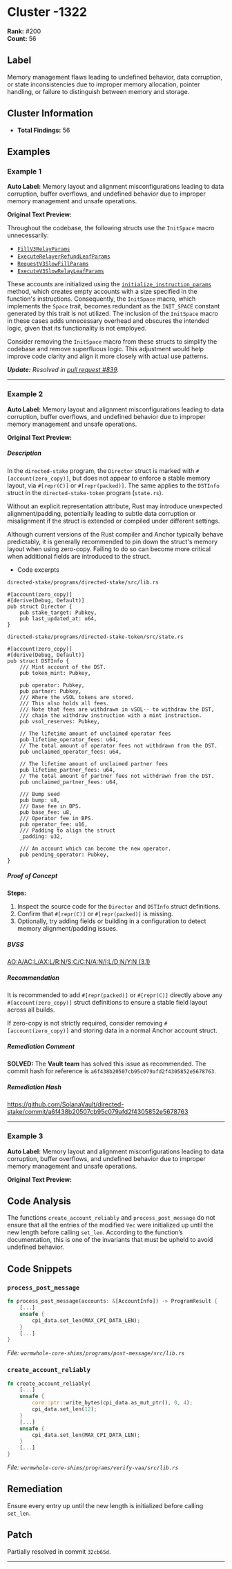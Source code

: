 # Cluster -1322

**Rank:** #200  
**Count:** 56  

## Label
Memory management flaws leading to undefined behavior, data corruption, or state inconsistencies due to improper memory allocation, pointer handling, or failure to distinguish between memory and storage.

## Cluster Information
- **Total Findings:** 56

## Examples

### Example 1

**Auto Label:** Memory layout and alignment misconfigurations leading to data corruption, buffer overflows, and undefined behavior due to improper memory management and unsafe operations.  

**Original Text Preview:**

Throughout the codebase, the following structs use the `InitSpace` macro unnecessarily:

* [`FillV3RelayParams`](https://github.com/across-protocol/contracts/blob/401e24ccca1b3af919dd521e58acd445297b65b6/programs/svm-spoke/src/state/instruction_params.rs#L16)
* [`ExecuteRelayerRefundLeafParams`](https://github.com/across-protocol/contracts/blob/401e24ccca1b3af919dd521e58acd445297b65b6/programs/svm-spoke/src/state/instruction_params.rs#L7)
* [`RequestV3SlowFillParams`](https://github.com/across-protocol/contracts/blob/401e24ccca1b3af919dd521e58acd445297b65b6/programs/svm-spoke/src/state/instruction_params.rs#L24)
* [`ExecuteV3SlowRelayLeafParams`](https://github.com/across-protocol/contracts/blob/401e24ccca1b3af919dd521e58acd445297b65b6/programs/svm-spoke/src/state/instruction_params.rs#L30)

These accounts are initialized using the [`initialize_instruction_params`](https://github.com/across-protocol/contracts/blob/401e24ccca1b3af919dd521e58acd445297b65b6/programs/svm-spoke/src/lib.rs#L589) method, which creates empty accounts with a size specified in the function's instructions. Consequently, the `InitSpace` macro, which implements the `Space` trait, becomes redundant as the `INIT_SPACE` constant generated by this trait is not utilized. The inclusion of the `InitSpace` macro in these cases adds unnecessary overhead and obscures the intended logic, given that its functionality is not employed.

Consider removing the `InitSpace` macro from these structs to simplify the codebase and remove superfluous logic. This adjustment would help improve code clarity and align it more closely with actual use patterns.

***Update:** Resolved in [pull request #839](https://github.com/across-protocol/contracts/pull/839).*

---
### Example 2

**Auto Label:** Memory layout and alignment misconfigurations leading to data corruption, buffer overflows, and undefined behavior due to improper memory management and unsafe operations.  

**Original Text Preview:**

##### Description

In the `directed-stake` program, the `Director` struct is marked with `#[account(zero_copy)]`, but does not appear to enforce a stable memory layout, via `#[repr(C)]` or `#[repr(packed)]`. The same applies to the `DSTInfo` struct in the `directed-stake-token` program (`state.rs`).

  

Without an explicit representation attribute, Rust may introduce unexpected alignment/padding, potentially leading to subtle data corruption or misalignment if the struct is extended or compiled under different settings.

  

Although current versions of the Rust compiler and Anchor typically behave predictably, it is generally recommended to pin down the struct's memory layout when using zero-copy. Failing to do so can become more critical when additional fields are introduced to the struct.

  

* Code excerpts

`directed-stake/programs/directed-stake/src/lib.rs`

```
#[account(zero_copy)]
#[derive(Debug, Default)]
pub struct Director {
    pub stake_target: Pubkey,
    pub last_updated_at: u64,
}
```

  

`directed-stake/programs/directed-stake-token/src/state.rs`

```
#[account(zero_copy)]
#[derive(Debug, Default)]
pub struct DSTInfo {
    /// Mint account of the DST.
    pub token_mint: Pubkey,

    pub operator: Pubkey,
    pub partner: Pubkey,
    /// Where the vSOL tokens are stored.
    /// This also holds all fees.
    /// Note that fees are withdrawn in vSOL-- to withdraw the DST,
    /// chain the withdraw instruction with a mint instruction.
    pub vsol_reserves: Pubkey,

    // The lifetime amount of unclaimed operator fees
    pub lifetime_operator_fees: u64,
    // The total amount of operator fees not withdrawn from the DST.
    pub unclaimed_operator_fees: u64,

    // The lifetime amount of unclaimed partner fees
    pub lifetime_partner_fees: u64,
    // The total amount of partner fees not withdrawn from the DST.
    pub unclaimed_partner_fees: u64,

    /// Bump seed
    pub bump: u8,
    /// Base fee in BPS.
    pub base_fee: u8,
    /// Operator fee in BPS.
    pub operator_fee: u16,
    /// Padding to align the struct
    _padding: u32,

    /// An account which can become the new operator.
    pub pending_operator: Pubkey,
}
```

##### Proof of Concept

**Steps:**

1. Inspect the source code for the `Director` and `DSTInfo` struct definitions.
2. Confirm that `#[repr(C)]` or `#[repr(packed)]` is missing.
3. Optionally, try adding fields or building in a configuration to detect memory alignment/padding issues.

##### BVSS

[AO:A/AC:L/AX:L/R:N/S:C/C:N/A:N/I:L/D:N/Y:N (3.1)](/bvss?q=AO:A/AC:L/AX:L/R:N/S:C/C:N/A:N/I:L/D:N/Y:N)

##### Recommendation

It is recommended to add `#[repr(packed)]` or `#[repr(C)]` directly above any `#[account(zero_copy)]` struct definitions to ensure a stable field layout across all builds.

  

If zero-copy is not strictly required, consider removing `#[account(zero_copy)]` and storing data in a normal Anchor account struct.

##### Remediation Comment

**SOLVED:** The **Vault team** has solved this issue as recommended. The commit hash for reference is `a6f438b20507cb95c079afd2f4305852e5678763`.

##### Remediation Hash

<https://github.com/SolanaVault/directed-stake/commit/a6f438b20507cb95c079afd2f4305852e5678763>

---
### Example 3

**Auto Label:** Memory layout and alignment misconfigurations leading to data corruption, buffer overflows, and undefined behavior due to improper memory management and unsafe operations.  

**Original Text Preview:**

## Code Analysis

The functions `create_account_reliably` and `process_post_message` do not ensure that all the entries of the modified `Vec` were initialized up until the new length before calling `set_len`. According to the function’s documentation, this is one of the invariants that must be upheld to avoid undefined behavior.

## Code Snippets

### `process_post_message`

```rust
fn process_post_message(accounts: &[AccountInfo]) -> ProgramResult {
    [...]
    unsafe {
        cpi_data.set_len(MAX_CPI_DATA_LEN);
    }
    [...]
}
```
*File: `wormwhole-core-shims/programs/post-message/src/lib.rs`*

### `create_account_reliably`

```rust
fn create_account_reliably(
    [...]
    unsafe {
        core::ptr::write_bytes(cpi_data.as_mut_ptr(), 0, 4);
        cpi_data.set_len(12);
    }
    [...]
    unsafe {
        cpi_data.set_len(MAX_CPI_DATA_LEN);
    }
    [...]
}
```
*File: `wormwhole-core-shims/programs/verify-vaa/src/lib.rs`*

## Remediation

Ensure every entry up until the new length is initialized before calling `set_len`.

## Patch

Partially resolved in commit `32cb65d`.

---
